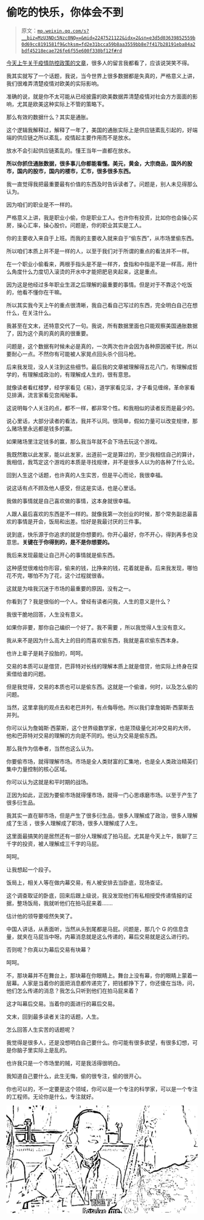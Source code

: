 # 偷吃的快乐，你体会不到

> 原文：[`mp.weixin.qq.com/s?__biz=MzU3NDc5Nzc0NQ==&mid=2247521122&idx=2&sn=e3d5d03639852559b0d69cc8191581f9&chksm=fd2e31bcca59b8aa3559bb8e7f417b28191eba84a2bdf45218ecae726fe6f55e600f330bf12f#rd`](http://mp.weixin.qq.com/s?__biz=MzU3NDc5Nzc0NQ==&mid=2247521122&idx=2&sn=e3d5d03639852559b0d69cc8191581f9&chksm=fd2e31bcca59b8aa3559bb8e7f417b28191eba84a2bdf45218ecae726fe6f55e600f330bf12f#rd)

[今天上午关于疫情防控政策的文章](http://mp.weixin.qq.com/s?__biz=MzU0MjYwNDU2Mw==&mid=2247508623&idx=1&sn=de7a0c69a71fa16c815ab229b7eab169&chksm=fb1acef3cc6d47e5b0d0fa8c6870a4f01ada71bc71d8f4d8534c83a641e68274400aede03fbb&scene=21#wechat_redirect)，很多人的留言我都看了，应该说哭笑不得。

我其实就写了一个话题，我说，当今世界上很多数据都是失真的，严格意义上讲，我们很难弄清楚疫情对欧美的实际影响。

准确的说，就是你不太可能从已经披露的欧美数据弄清楚疫情对社会方方面面的影响，尤其是欧美这种实际上不管的策略下。

那么有效的数据什么？其实是通胀。

这个逻辑我解释过，解释了一年了，美国的通胀实际上是供应链紊乱引起的，好端端的供应链之所以紊乱，疫情起主要作用而不是放水。

放水不会引起供应链紊乱的。懂王当年一直都在放水。

**所以你抓住通胀数据，很多事儿你都能看懂。美元，黄金，大宗商品，国外的股市，国内的股市，国内的楼市，汇市，很多很多东西。** 

我一直觉得我把最重要最有价值的东西及时告诉读者了。问题是，别人未见得那么认为。 

因为咱们的职业是不一样的。

严格意义上讲，我是职业小偷，你是职业工人。也许你有投资，比如你也会操心买房，操心汇率，操心股价。问题是，你的职业其实是工人。 

你的主要收入来自于上班。而我的主要收入就来自于“偷东西”，从市场里偷东西。

所以咱们本质上并不是一样的人，以至于我们对于所谓的重点的看法并不一样。 

在一个职业小偷看来，两根手指头是不是一样齐，食指和中指是不是一样高，用什么角度什么力度切入滚烫的开水中才能把肥皂夹起来，这是重点。

因为这是他经过多年职业生涯之后理解的最重要的事情。但是对于不靠这个吃饭的，他看不懂你在干嘛。 

所以其实我今天上午的重点很清晰，我自己看自己写过的东西，完全明白自己在想什么，在关注什么。 

我甚至在文末，还特意交代了一句。我说，所有数据里面也只能观察美国通胀数据了，因为这个真的真的真的很重要。

问题是，这个数据有时候未必是真的，一次两次也许会因为各种原因被干扰，所以要耐心一点。不然你有可能被人家晃点回头杀个回马枪。

后来我发现，没人关注到这些细节。最后我的文章被理解得五花八门，有理解成哲学的，有理解成政治的，有理解成人生的，很有意思。

就像读者看红楼梦，经学家看见《易》，道学家看见淫，才子看见缠绵，革命家看见排满，流言家看见宫闱秘事。 

这说明每个人关注的点，都不一样，都非常个性。和我相似的读者反而是最少的。 

说心里话，大部分读者的看法，我并不认同。很简单，假如力量可以改变规律，那么赌场里永远都是钱多的赢。 

如果赌场里注定钱多的赢，那么我当年就不会下场去玩这个游戏。

我既然敢以此发家，能以此发家，出道前一定是算过的，至少我相信自己的算计，我相信，我笃定这个游戏的本质是寻找规律，并不是很多人以为的各种了什么论。

回到人生这个话题，也许真的人生实苦，但是平心而论，我很幸福。

说这话有点不顾及他人感受，但这是实话，也是心里话。

我做的事情就是自己喜欢做的事情，这本身就很幸福。 

人跟人最后喜欢的东西是不一样的。就像我第一次创业的时候，那个常务副总最喜欢的事情是开会，饭局和出差。恰好是我最讨厌的三件事。

说到底，快乐源于你追求的就是你想要的。你开心最好，你不开心，得到再多也没意思。**关键在于你得到的，是不是你想要的。** 

我后来发现最能让自己开心的事情就是偷东西。 

这种感觉很难给你形容，偷来的钱，比挣来的钱，花着就是香。后来我发现，哪怕花不完，哪怕不为了花，这个过程就很香。 

这就是为啥我沉迷于市场的最重要的原因，没有之一。

你看到了？我是很俗的一个人。曾经有读者问我，人生的意义是什么？ 

我很干脆地回答，人生没有意义。

如果你非要，那你自己编织一个好了。我不需要 ，所以我觉得人生没有意义。

我从来不是因为什么高大上的目的而喜欢偷东西，我就是喜欢偷东西本身。 

也许上辈子是耗子投胎的，呵呵。 

交易的本质可以是借贷，巴菲特对长线的理解本质上就是借贷，他实际上终身在探索借给谁的问题。 

但是我觉得，交易的本质也可以是偷东西。这就是一个偷谁，何时，以及怎么偷的问题。 

当然，这里拿我的观点去和老巴并列，有点侮辱他。所以我们拿詹姆斯·西蒙斯去并列。

你可以认为詹姆斯·西蒙斯，这个世界级数学家，也是顶级量化对冲交易的大师，他和巴菲特对交易的理解的方向是不同的。他认为交易是偷东西。

那么我作为信奉者，当然也这么认为。

你要偷市场，就得理解市场。市场是全人类财富的汇集地，也是全人类政治精英们集中力量控制的核心区域。

你可以认为这就是和平时期的战场。 

正因为如此，正因为要偷市场就得懂市场，就得一门心思琢磨市场。以至于产生了很多衍生品。 

我其实一直在聊市场，但是产生了很多衍生品，很多人理解成了政治，很多人理解成了生活 ，很多人理解成了职场，很多人理解成了人生。

这里面最搞笑的是居然还有一部分人理解成了拍马屁。尤其是今天上午，我聊了三千字的投资，被人理解成三千字的马屁。

呵呵。

让我想起一个段子。 

饭局上，相关人等在做内幕交易，有人被安排去当卧底，现场查证。 

这个调查取证的卧底，回来后跟上级说，我没发现他们有私相授受传递情报的证据，整场饭局，我就听他们在拍马屁来着.......

估计他的领导要哑然失笑了。 

中国人讲话，从表面听，当然从头到尾都是马屁。问题是，那几个 G 的信息含量，就夹在马屁当中呀。内幕消息就是这么传递的，幕后交易就是这么进行的。

否则呢？你真以为幕后交易有块幕？

呵呵。

不，那块幕并不在舞台上，那块幕在你眼睛上。舞台上没有幕，你的眼睛上蒙着一层幕。人家是当着你的面把消息都传递完了，把钱都挣下了，你还傻在当场，问，他们怎么传递的消息？我怎么只听到他们在拍马屁来着？ 

这才叫幕后交易。当着你的面进行的幕后交易。

文末，回到最多读者关注的话题，人生。 

怎么回答人生实苦的话题呢？ 

我觉得是很多人，还是没想明白自己要什么。你可能有很多欲望，有很多幻想，可是你脑子里实际上是乱的。

也许我只是一个市场里的贼，可是我活得很明白。 

我知道自己要什么，此生无悔，偷的很专注，偷的很开心。 

你也可以的，不一定要是这个领域，你可以是一个专注的科学家，可以是一个专注的工程师。无论你是什么，专注就好。

![](img/d3a2fa5ff5f783164f4a6ef54e34a1ea.png)